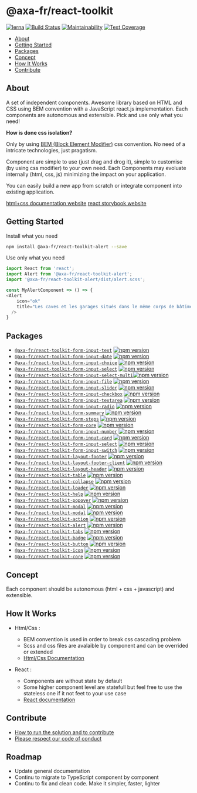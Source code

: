 # @axa-fr/react-toolkit

[![lerna](https://img.shields.io/badge/maintained%20with-lerna-cc00ff.svg)](https://lernajs.io/) 
[![Build Status](https://travis-ci.com/AxaGuilDEv/react-toolkit.svg?branch=master)](https://travis-ci.com/AxaGuilDEv/react-toolkit)
[![Maintainability](https://api.codeclimate.com/v1/badges/502c94217e58384a8a77/maintainability)](https://codeclimate.com/github/AxaGuilDEv/react-toolkit/maintainability)
[![Test Coverage](https://api.codeclimate.com/v1/badges/502c94217e58384a8a77/test_coverage)](https://codeclimate.com/github/AxaGuilDEv/react-toolkit/test_coverage)

- [About](#about)
- [Getting Started](#getting-started)
- [Packages](#packages)
- [Concept](#concept)
- [How It Works](#how-it-works)
- [Contribute](#ontribute)

## About

A set of independent components.
Awesome library based on HTML and CSS using BEM convention with a JavaScript react.js implementation. Each components are autonomous and extensible. Pick and use only what you need!

**How is done css isolation?**

Only by using [BEM (Block Element Modifier)](http://getbem.com) css convention. No need of a intricate technologies, just pragatism.

Component are simple to use (just drag and drog it), simple to customise (by using css modifier) to your own need. Each Components may evoluate internally (html, css, js) minimizing the impact on your application.

You can easily build a new app from scratch or integrate component into existing application.

[html+css documentation website](https://axaguildev.github.io?target=react_toolkit_storybook)
[react storybook website](https://axaguildev.github.io?target=react_toolkit_design)


## Getting Started

Install what you need

```sh
npm install @axa-fr/react-toolkit-alert --save
```

Use only what you need

```javascript
import React from 'react';
import Alert from '@axa-fr/react-toolkit-alert';
import '@axa-fr/react-toolkit-alert/dist/alert.scss';

const MyAlertComponent => () => {
<Alert
    icon="ok"
    title="Les caves et les garages situés dans le même corps de bâtiment que le logement assuré sont garantis d′office"
  />
}
```

## Packages

- [`@axa-fr/react-toolkit-form-input-text`](./packages/Form/Input/text/readme.md) [![npm version](https://badge.fury.io/js/%40axa-fr%2Freact-toolkit-form-input-text.svg)](https://badge.fury.io/js/%40axa-fr%2Freact-toolkit-form-input-text)
- [`@axa-fr/react-toolkit-form-input-date`](./packages/Form/Input/date/readme.md) [![npm version](https://badge.fury.io/js/%40axa-fr%2Freact-toolkit-form-input-date.svg)](https://badge.fury.io/js/%40axa-fr%2Freact-toolkit-form-input-date)
- [`@axa-fr/react-toolkit-form-input-choice`](./packages/Form/Input/choice/readme.md) [![npm version](https://badge.fury.io/js/%40axa-fr%2Freact-toolkit-form-input-choice.svg)](https://badge.fury.io/js/%40axa-fr%2Freact-toolkit-form-input-choice)
- [`@axa-fr/react-toolkit-form-input-select`](./packages/Form/Input/select/readme.md) [![npm version](https://badge.fury.io/js/%40axa-fr%2Freact-toolkit-form-input-select.svg)](https://badge.fury.io/js/%40axa-fr%2Freact-toolkit-form-input-select)
- [`@axa-fr/react-toolkit-form-input-select-multi`](./packages/Form/Input/select-multi/readme.md)[![npm version](https://badge.fury.io/js/%40axa-fr%2Freact-toolkit-form-input-select-multi.svg)](https://badge.fury.io/js/%40axa-fr%2Freact-toolkit-form-input-select-multi)
- [`@axa-fr/react-toolkit-form-input-file`](./packages/Form/Input/file/readme.md) [![npm version](https://badge.fury.io/js/%40axa-fr%2Freact-toolkit-form-input-file.svg)](https://badge.fury.io/js/%40axa-fr%2Freact-toolkit-form-input-file)
- [`@axa-fr/react-toolkit-form-input-slider`](./packages/Form/Input/slider/readme.md) [![npm version](https://badge.fury.io/js/%40axa-fr%2Freact-toolkit-form-input-slider.svg)](https://badge.fury.io/js/%40axa-fr%2Freact-toolkit-form-input-slider)
- [`@axa-fr/react-toolkit-form-input-checkbox`](./packages/Form/Input/checkbox/readme.md) [![npm version](https://badge.fury.io/js/%40axa-fr%2Freact-toolkit-form-input-checkbox.svg)](https://badge.fury.io/js/%40axa-fr%2Freact-toolkit-form-input-checkbox)
- [`@axa-fr/react-toolkit-form-input-textarea`](./packages/Form/Input/textarea/readme.md) [![npm version](https://badge.fury.io/js/%40axa-fr%2Freact-toolkit-form-input-textarea.svg)](https://badge.fury.io/js/%40axa-fr%2Freact-toolkit-form-input-textarea)
- [`@axa-fr/react-toolkit-form-input-radio`](./packages/Form/Input/radio/readme.md) [![npm version](https://badge.fury.io/js/%40axa-fr%2Freact-toolkit-form-input-radio.svg)](https://badge.fury.io/js/%40axa-fr%2Freact-toolkit-form-input-radio)
- [`@axa-fr/react-toolkit-form-summary`](./packages/Form/summary/readme.md) [![npm version](https://badge.fury.io/js/%40axa-fr%2Freact-toolkit-form-summary.svg)](https://badge.fury.io/js/%40axa-fr%2Freact-toolkit-form-summary)
- [`@axa-fr/react-toolkit-form-steps`](./packages/Form/steps/readme.md) [![npm version](https://badge.fury.io/js/%40axa-fr%2Freact-toolkit-form-steps.svg)](https://badge.fury.io/js/%40axa-fr%2Freact-toolkit-form-steps)
- [`@axa-fr/react-toolkit-form-core`](./packages/Form/core/readme.md) [![npm version](https://badge.fury.io/js/%40axa-fr%2Freact-toolkit-form-core.svg)](https://badge.fury.io/js/%40axa-fr%2Freact-toolkit-form-core)
- [`@axa-fr/react-toolkit-form-input-number`](./packages/Form/Input/number/readme.md) [![npm version](https://badge.fury.io/js/%40axa-fr%2Freact-toolkit-form-input-number.svg)](https://badge.fury.io/js/%40axa-fr%2Freact-toolkit-form-input-number)
- [`@axa-fr/react-toolkit-form-input-card`](./packages/Form/Input/card/readme.md) [![npm version](https://badge.fury.io/js/%40axa-fr%2Freact-toolkit-form-input-card.svg)](https://badge.fury.io/js/%40axa-fr%2Freact-toolkit-form-input-card)
- [`@axa-fr/react-toolkit-form-input-select`](./packages/Form/Input/select/readme.md) [![npm version](https://badge.fury.io/js/%40axa-fr%2Freact-toolkit-form-input-select.svg)](https://badge.fury.io/js/%40axa-fr%2Freact-toolkit-form-input-select)
- [`@axa-fr/react-toolkit-form-input-switch`](./packages/Form/Input/switch/readme.md) [![npm version](https://badge.fury.io/js/%40axa-fr%2Freact-toolkit-form-input-switch.svg)](https://badge.fury.io/js/%40axa-fr%2Freact-toolkit-form-input-switch)
- [`@axa-fr/react-toolkit-layout-footer`](./packages/Layout/footer/readme.md)  [![npm version](https://badge.fury.io/js/%40axa-fr%2Freact-toolkit-layout-footer.svg)](https://badge.fury.io/js/%40axa-fr%2Freact-toolkit-layout-footer)
- [`@axa-fr/react-toolkit-layout-footer-client`](./packages/Layout/footer-client/readme.md)  [![npm version](https://badge.fury.io/js/%40axa-fr%2Freact-toolkit-layout-footer-client.svg)](https://badge.fury.io/js/%40axa-fr%2Freact-toolkit-layout-footer-client)
- [`@axa-fr/react-toolkit-layout-header`](./packages/Layout/header/readme.md) [![npm version](https://badge.fury.io/js/%40axa-fr%2Freact-toolkit-layout-header.svg)](https://badge.fury.io/js/%40axa-fr%2Freact-toolkit-layout-header)
- [`@axa-fr/react-toolkit-table`](./packages/table/readme.md) [![npm version](https://badge.fury.io/js/%40axa-fr%2Freact-toolkit-table.svg)](https://badge.fury.io/js/%40axa-fr%2Freact-toolkit-table)
- [`@axa-fr/react-toolkit-collapse`](./packages/collapse/readme.md) [![npm version](https://badge.fury.io/js/%40axa-fr%2Freact-toolkit-collapse.svg)](https://badge.fury.io/js/%40axa-fr%2Freact-toolkit-collapse)
- [`@axa-fr/react-toolkit-loader`](./packages/loader/readme.md) [![npm version](https://badge.fury.io/js/%40axa-fr%2Freact-toolkit-loader.svg)](https://badge.fury.io/js/%40axa-fr%2Freact-toolkit-loader)
- [`@axa-fr/react-toolkit-help`](./packages/help/readme.md) [![npm version](https://badge.fury.io/js/%40axa-fr%2Freact-toolkit-help.svg)](https://badge.fury.io/js/%40axa-fr%2Freact-toolkit-help)
- [`@axa-fr/react-toolkit-popover`](./packages/popover/readme.md) [![npm version](https://badge.fury.io/js/%40axa-fr%2Freact-toolkit-popover.svg)](https://badge.fury.io/js/%40axa-fr%2Freact-toolkit-popover)
- [`@axa-fr/react-toolkit-modal`](./packages/modal/default/readme.md) [![npm version](https://badge.fury.io/js/%40axa-fr%2Freact-toolkit-modal-default.svg)](https://badge.fury.io/js/%40axa-fr%2Freact-toolkit-modal-default)
- [`@axa-fr/react-toolkit-modal`](./packages/modal/boolean/readme.md) [![npm version](https://badge.fury.io/js/%40axa-fr%2Freact-toolkit-modal-boolean.svg)](https://badge.fury.io/js/%40axa-fr%2Freact-toolkit-modal-boolean)
- [`@axa-fr/react-toolkit-action`](./packages/action/readme.md) [![npm version](https://badge.fury.io/js/%40axa-fr%2Freact-toolkit-action.svg)](https://badge.fury.io/js/%40axa-fr%2Freact-toolkit-action)
- [`@axa-fr/react-toolkit-alert`](./packages/alert/readme.md) [![npm version](https://badge.fury.io/js/%40axa-fr%2Freact-toolkit-alert.svg)](https://badge.fury.io/js/%40axa-fr%2Freact-toolkit-alert)
- [`@axa-fr/react-toolkit-tabs`](./packages/tabs/readme.md) [![npm version](https://badge.fury.io/js/%40axa-fr%2Freact-toolkit-tabs.svg)](https://badge.fury.io/js/%40axa-fr%2Freact-toolkit-tabs)
- [`@axa-fr/react-toolkit-badge`](./packages/badge/readme.md) [![npm version](https://badge.fury.io/js/%40axa-fr%2Freact-toolkit-badge.svg)](https://badge.fury.io/js/%40axa-fr%2Freact-toolkit-badge)
- [`@axa-fr/react-toolkit-button`](./packages/button/readme.md) [![npm version](https://badge.fury.io/js/%40axa-fr%2Freact-toolkit-button.svg)](https://badge.fury.io/js/%40axa-fr%2Freact-toolkit-button)
- [`@axa-fr/react-toolkit-icon`](./packages/icon/readme.md) [![npm version](https://badge.fury.io/js/%40axa-fr%2Freact-toolkit-icon.svg)](https://badge.fury.io/js/%40axa-fr%2Freact-toolkit-icon)
- [`@axa-fr/react-toolkit-core`](./packages/core/readme.md) [![npm version](https://badge.fury.io/js/%40axa-fr%2Freact-toolkit-core.svg)](https://badge.fury.io/js/%40axa-fr%2Freact-toolkit-core)

## Concept

Each component should be autonomous (html + css + javascript) and extensible.

## How It Works

- Html/Css :

  - BEM convention is used in order to break css cascading problem
  - Scss and css files are avalaible by component and can be overrided or extended
  - [Html/Css Documentation](https://axaguildev.github.io?target=react_toolkit_storybook)

- React :
  - Components are without state by default
  - Some higher component level are statefull but feel free to use the stateless one if it not feet to your use case
  - [React documentation](https://axaguildev.github.io?target=react_toolkit_design)

## Contribute

- [How to run the solution and to contribute](./CONTRIBUTING.md)
- [Please respect our code of conduct](./CODE_OF_CONDUCT.md)

## Roadmap

- Update general documentation
- Continu to migrate to TypeScript component by component
- Continu to fix and clean code. Make it simpler, faster, lighter
